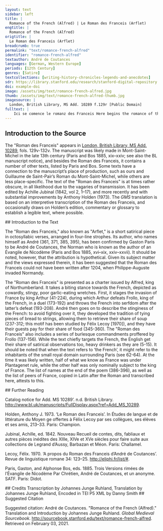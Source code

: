 ```yaml
---
layout: text
sidebar: left
title: |
  Romance of the French (Alfred) | Le Roman des Franceis (Arflet)
engtitle: |
  Romance of the French (Alfred)
origtitle: |
  Le Roman des Franceis (Arflet)
breadcrumb: true
permalink: "text/romance-french-alfred"
identifier: "romance-french-alfred"
textauthor: André de Coutances
languages: [German, Western Europe]
periods: [12th Century]
genres: [Satire]
textcollections: [writing-history-chronicles-legends-and-anecdotes]
sdr: https://library.stanford.edu/research/stanford-digital-repository 
doi: example-doi 
image: /assets/img/text/romance-french-alfred.jpg
thumb: /assets/img/text/romance-french-alfred-thumb.jpg
imagesource: |
  London, British Library, MS Add. 10289 f.129r [Public Domain]
fulltext: |
    Ici se comence le romanz des Franceis Here begins the romance of the French Reis Arflet de Nohundrelande King Alfred of Northumberland As boens beveors saluz mande, Sends greetings to the good drinkers, Les autres a maufez commande, The others he commends to demons, Quer il nes prise une alemande. Because he does not value them much.Literally ‘he does not value them the price of an almond’. Le viel Arflet fu son ancestre Old Alfred was his ancestor, Qui des guides fu sire et mestre. He was the lord and master of banquets. Cil si enbat destre et senestre The other one throws himself from one side to the other Tant qu’il en set quanqu’en puet estre. So much that he knows all about it. Mestre est des cerveises estales, He is the master of settled beer, Bien les conoist bones et males; He knows it good and bad; Bien est sire des escalesescoles, He is the lord of drinking bowls, Des gestinges et des ervales. Of banquets and of feasts. De lui vos di en dreite fei I tell you truthfully Que sevent a beü sanz sei, That he has often drank without thirst, Et bien est veir que endreit sei And it is true that he does not want Ne veut que dechie guersei. Wassail to fall into disuse. Rimé ont de lui li Franceis The French have made some rhymes about him, Lez le pot ou bollent VI peis; Next to a pot where six peas were boiling; Par icestes meismes leis By the same token, the English S’en volent vengier li Engleis. Want to take revenge. Il ont dit que riens n’a valu, The English said that it has not worked out, Et donc à Arflet n’a chalu And so Alfred did not care Que boté fu par Capalu That king Arthur was thrown Li reis Artur en la palu; Into the marsh by the cat Capalu; Et que le chat l’ocist de guerre, And that the cat killed him at war, Puis passa outre en Engleterre, And crossed the Channel into England, Et ne fu pas lenz de conquerre; And was quick to make conquests, Ainz porta corone en la terre, So that he even wore a crown in those lands, Et fu sire de la contree. And became the lord of the region. Ou ont itel fable trovee? Where did they find such a tale? Mençonge est, Dex le set, provee: It’s a proven lie, God knows it: Onc greignor ne fu encontree. Never has one found a bigger one. Mes li chaitif, li espové, But the miserable, the overwhelmed, Li mal peü, li tart cové, The malnourished, the misbred, Li patarin, li endové, The naughty, the possessed, Où ont-il d’autre contrové? Where have they found these imaginary things? Trop ont dit d’Artur grant enfance, They told enough silly tales about Arthur, Quer Artu fu de tel puissance Because Arthur was of such power Que Franceis conquist o sa lance: That he conquered the French with his lance: Mau eritage mist en France. He placed a wicked lineage in France. Bien savon que Bien et Belin, We know well that Brenne and Belin, Maximien et Costentin Maximien and Constantin Furent a Franceis mal veisin, Were bad neighbours to the French, Et France orent, ce estc'est la fin. And they had France in their power, that’s how it ends. D’Engleterre furent tuit rei, They were all kings of England, Chescun conquist France endroit sei, Each one of them conquered France, Chescun en pleis a le bofei, Each one was full of pride when he pleaded, Le gorgeïr et le desrei. Full of garrulousness and of reckless conduct. Au rei Artur le deraain, To Arthur, the last king, De celui sommes nos certain, —of him we are assured— Voudrentvoudreit fere plet, mes en vain, They wanted to contest his power, but that was in vain, Quer il les out bien sorsor sor sa main. Because he had them firmly in his command. Quant de lor orguil s’averti, When he noticed their arrogance, Maugré eus toz les converti, He turned them despite themselves, Et le païs acuverti: And he subjected the land: Dites se ce est veir parti? Tell me if that is a truthful distribution! Jamés n’iert jor que il n’i pere; There was not a day that he would not be seen; Douce esteiteste France, or est amere; France used to be sweet, now it is bitter; Mout ourent en Artur dur pere, They had a very harsh father in Arthur, Sa sorvenue mout compere. His arrival made a notable difference. Mout fu Artur proz et corteis; Arthur was very worthy and courtly; Quant out conquis Chartres et Bleis, Once he conquered Chartres and Blois, Et Orliens et tot Estampeis, And Orléans and all of Étampes, A Paris vint o ses Engleis. He went to Paris with his Englishmen. La vile asist, n’en dotez mie; He besieged the city, let there be no doubt about it; Mout out bone chevalerie He had very good knights, Et bien estruite et bien garnie, Well trained and well-armed, Si l’a fierement asallie. So he bravely assailed it. Engleis fierement asallirent, The English bravely assailed, Franceis merdement defendirent: The French shittily defended: Au premier assaut se rendirent, With the first assault they surrendered, Et hontosement s’en partirent. And they went off full of shame. A cel partir fu apelee From this departure came the name Paris, ci n’a nul celee, Paris, there’s nothing to hide about it, Qui primes fu Termes nommee, Which was initially called Termes, Et mout ert de grant renommee. And which had a great renown. Frolles ert apelé le reis, Frollo was the name of the king Qu’Artur conquist o ses Engleis; Whom Arthur vanquished with his English; Et de Frolles sont dit Franceis: And the French are named after Frollo: Qui primes eurent non Bailleis. Initially, they were called Bailleis. Probably ‘Galleis’, Gauls. Holden 1973, n. in v. 80 Frolles, qui de France fu sire, Frollo, who was the lord of France, Ne sout que faire ne que dire; Did not know what to do or to say; Grant mautalent out et grant ire: He was very angry and upset: Franceis manda a un concire. He convocated the French to a council. Li baron l’ont a ce amis The barons persuaded him Qui ses messages a tramis To send a messenger A Artur; si li a pramis To Arthur; and so he promised him Qu’encor porroient estre amis, That they could still be in good terms, Se de sa terre s’en issist If he emptied the lands Que a mout grant tort saisseïst; Which he had been ill advised to seize; Et s’il ne la guerpisseïst But if he did not vacate the premises, De batalle le aasteïst He would provoke him to combat, Par eus dous, que plus n’i eüst: One on one, and he wouldn’t add anything to it: Eissi le voleit, ce seüst. He made it known to him that those were his terms. Cous rendist qui cous receüst, A blow was worth a blow, Et plus feïst qui plus peüst. And who could do more should do more. Artur respondi: ‘Dex i valle; Arthur replied: ‘God help me; Defendré mei, s’est qui m’asalle; I will defend myself, if there’s someone to attack me; Seit a demein ceste batalle, Let the combat be scheduled for tomorrow, A Paris, en l’Isle, sanz falle.’ In Paris, on the Île de la Cité, without fail.’ De ça et de la sunt certain On this and on that side, they are assured De la batalle a l’endemain: That they will fight the next day: Qui veintra tot, eit en sa main The winner would have possession Les bois, les viles et le plain. Of the forests, the towns and the clear lands. Frolles durement menaça, Frollo proffered strong menaces, De jurer ne s’apereça, He did not tire of swearing, Dex tot par menbres depeça, He completely dismembered the body of God, Que Artur mal s’i aproça. Because Arthur came to do ill. Artur, qui n’out pas cuer de glace, Arthur, who did not have a cold heart, Preisa mout petit sa menace; Cared very little about his threats; Mieuz l’amast a tenir en place He would have preferred him to stay in place Que voer Dieu en mi la face. Rather than seeing God face to face. Artur, qui out grant desierrer, Arthur, who felt a great urge, Se fist matin aparellier, Had himself prepared early morning, Lui et Labagu son destrier, Himself and his horse Labagu, Et se fist en l’Isle nagier. And he had himself transported to the Île. Frolles jusqu’a tierce dormi, Frollo slept until way after daybreak, Et lors quant il se desdormi And when he finished sleeping, Endeseetes s’estormi He abruptly rose, Com se l’eüssent point formi. As if ants had bitten him. Franceis, qui moroient d’ennui, The French, who were bored to death, Li distrent: ‘Leverez-vos hui?’ Asked him: ‘Will you get up today?’ Il dist ‘aol!’, ‘Aol’ stands for ‘oïl’ (pronounced well), meaning yes. ‘Aol’ also means garlic; these lines contain an untranslatable pun that alludes to the French’s penchant for garlic expressed below. et de nullui He said ‘yeah’, and the French N’ont Franceis aol fors de lui. Use garlic because of no one else than him. Tot en gesant, sans sei drecier, Lying in bed, without getting up, Se fist Frolles aparellier; Frollo had himself prepared; D’ilonc sunt Franceis costumier, That is where the custom of the French comes from Que en gesant se font chaucier. To get dressed lying. Ainz que Frolles se fust armez Before Frollo even got armed, S’est tierce fiee pasmez; He fainted three times; Lors fu des Franceis mout blasmez,blasmet The French blamed him strongly, Mes il lor dist: ‘Ne vos tamez; But he told them: ‘Don’t be afraid; Ce me vient de grant hardement: This is due to my great courage: Mort est Artu veraement.’ Arthur is a dead man, to be sure.’ Lors les prist toz par serement, He then took everyone’s oath Qu’il tendront son commandement. That they would follow his lead. ‘Coment, dist-il, que il m’avienge, He said, ‘Whatever happens to me, De mes bones mors vos sovienge; Remember my good mores; Mar i aura cil qui Diu crienge Ills will befall whoever fears God Se leauté a homme tienge. If he remains loyal to another man. Cruel seiez à desmesure, Be excessively cruel, Avel, fei mentie, perjure; Stingy lying perjurers; El vostre garder metez cure, Dedicate yourselves to hoard your riches, De l’autrui prenez a dreiture. And feel entitled to take the riches of others. Artur vos voudra del suen tendre, Arthur will want to give you some of his wealth, Prenez-le sanz guerredon rendre; Take it without returning the favor; Ainz vos lessiez ardeir ou pendre Go let yourselves be burned or hanged Que le vostre veiez despendre. Rather than seeing your riches being distributed. De dez seiez boens joeors Be good at playing dice, Et de Deu bons perjureors, And be good perjurers toward God, En autrui cort richeeors, Be braggarts at other people’s courts, Poi fesanz et boens vanteors. Do little and boast well. Acreez, si ne rendez rien; Take up credit, don’t return anything; Haez ceus qui vos ferunt bien; Hate those who act well towards you; Plus ordement vivez que chien, Live more filthily than dogs, Et seiez tuit armeneisien.’ And be a bunch of miscreants!’ Frolles en France mist ces leis; Frollo established these laws in France; Bien le retindrent li Franceis, The French kept them well, Et encor i out il sordeis; And there was even worse than that, Mes je n’en diré or ampleis. But I won’t say more about it now. Quant armé fu a quelque paine, Once he was armed, not without difficulty, Son mestre chambellenc aceine: He called his chief servant and said: ‘Va tost, dist-il, et si te paine ‘Hurry up and do what you can Que aie pullente aleine.’ To make me have a bad breath.’ Cil conut bien sa volenté, The servant fully understood what he wanted, Que d’allie s’ert dementé, Because he was whining to get garlic, Plain vessel l’en a presenté So he offered him a full plate of it, Et il en menja a plenté. And the king ate plenty. Ne se pout Frolles atenir Frollo could not restrain himself Que des auz ne feïst venir, From letting go a wind caused by the garlic, Tant por usage maintenir, In order as much to upkeep the tradition Tant por Artur en sus tenir. As to keep Arthur at a distance. Franceis qui devant lui esterent The French who were in front of him D’aler en l’Isle se hasterent. Made him hasten to the Île. A quelque paine l’i menerent; They brought him there not without effort; Laissierent le, si retornerent. They left him and went back. Frolles remest sor son destrier, Frollo remained on his horse, Artur vit venir fort et fier; He saw Arthur coming up towards him, strong and imposing; Lors n’out en lui que corrocier He felt nothing but anger Quant vers lui le vit aprochier. When he saw him getting close. Andui es estruis s’afichierent, They both settled firmly in their stirrup, Si que, quant il s’entr’aprocherent, So much so that, when they reached one another, Amedous lor lances bruiserent The two of them had their spears broken, Et lor chevaus s’agenoillerent. And their horses were forced onto their knees. Frolles acuit a menecier Frollo started proffering menaces Et Artur trait le brant d’acier; And Arthur brandished his steel sword; Quant Frolles vit le cop haucier, When Frollo saw the blow coming, A terre se lessa cachier He let himself fall on the ground Et dist: ‘Merci, Artur, beau sire; And said: ‘Please, Arthur, dear Sir; Je suis recreant, ne m’ocire.’ I’m a coward, don’t kill me!’ Artur ne pout atremper s’ire, Arthur could not restrain his anger, Frolles ocist, n’en puis el dire. And he killed Frollo, there’s nothing else to be said. Franceis furent espoenté The French were frightened Quant lor rei virent graventé. When they saw their king knocked down. A Artur se sont presenté They turned themselves in to Arthur, Que d’eus face sa volenté. So that he may do as he pleased with them. Et il qui toz les voleit pendre, And when Arthur, who wanted to have them all hanged, Quant si humblement les vit rendre, Saw them surrender so humbly, Ne vout envers Deu tant mesprendre; Did not want to act reprehensibly towards God; Par tote France fist defendre Across France, he forbad Que nul ne n’i eüst pendu. That anyone should be hanged. Vie et menbre lor a rendu. He returned life and limbs to them. En autre sens lor a vendu And he dealt differently with them Que vers lui se sont defendu. For having resisted him. Quer il les mist toz en servage Indeed, he enslaved them all, Ou encore est tot lor lignage; And their descendants are still there; Iloc donna en eritage There, Arthur bequeathed the legacy Artur, as Franceis, cuvertage. Of serfdom upon the French. Franceis en l’Isle s’en passerent, The French went over to the Île, Lor rei qui mort ert enporterent. And they carried their dead king away. En un grant feu le cors boterent They threw him into a great fire Que por lui ardre alumerent. That they had lit to burn him. Deables furent en agait Devils were on the look-out, Qui d’Enfer ourent le feu trait They brought fire from Hell Dont il alumerent l’atrait To light the stake Qui por Frolles ardeir fut fait. Which was made to burn Frollo. Mout out cel feu male ensuiance, This fire had very bad consequences, Que d’iloc avient sanz dotance Because there’s no doubt that it is the reason Qu’encor en art en remenbrance Why, in remembrance, the inhabitants of France Del feu d’Enfer la gent de France. Still burn in the fires of Hell. De Franceis prist Artur homage, Arthur took homage from the French, Et il establi par vitage And he established that IIII deniers de cuvertage They should pay four deniers in annual dues Por raaindre lor chevelage. As part of their condition of serfs. Assez trovent qui lor reconte Numerous people remind them Cest hontage, mes rien ne monte, Of that shameful subjection, but to no avail, De ce ne tienent plé ne conte, They do not worry too much about it, Car il ne sevent aveir honte. Because they are unable to feel shame. Ja Franceis celui n’amera A Frenchman will not hold dear Qui bien et ennor li fera; Someone who acts to their benefit; Mes com il plus honi sera But the more he is shamed, Et il tanz gorgeiera. The more he will pride himself. Quer savez que liului u esrez, Because you know that, in time and place, Ja mar Franceis de rien crerrez: It will amount to no good to trust a Frenchman; Sel querez, ja nel troverez; Seek him, you won’t find him; Sel trovez, ja prou n’i aurez. Find him, you will run into trouble. Quant li Franceis veut cort tenir, When the Frenchman wants to gather his court Et il se veut belbieli contenir, And wants to make a nice impression, Deu pain de segle fet venir He orders two loaves of rye breadAlternatively: He orders some rye bread Por sei richement contenir. To give himself a worthy countenance. Et chescun en est par partie Everyone individually gets Sa dreite livreison partie. His rightfully due amount. La croste seivrent de la mie, They remove the crust from the soft part, Puis font entre els une aramie, And they solemnly gather all together De sopes faire en la paele; In order to make a soup in a pot; Qu’il n’i coventcorent autre escuele. There’s no better dish for it. A trere les y a berele, A big turmoil arouses when they try to retrieve the bread, Tel ore est qui n’est mie bele. It sometimes becomes very ugly. Mes il font une autre veisdie, But they also do another kind of trick, Ne m’est or lai que nel vos die: I don’t recoil from telling it to you: Qu’a traire les n’i ait boisdie,bo…die So that they can retrieve the bread without there being mischief, Chescun d’un fil sa sope lie. Everyone attaches his share of soup to a string. Un fil tient chescun en sa main Everyone holds a string in his hand Tant que il a trempé son pain; So as to dip his piece of bread; Si est de sa sope certain And he is guaranteed to get soup Tant commë il veit son fil sain. As long as the string is intact. Mes quant il ront ou il desnoe,desnooe But when it snaps or gets untied, Que la soupe deu fil descroe, So that the soup falls off the string, Donc va a chose à male voe, Things get tense, Quer chescun dit que ele est soe. Because everyone claims it is his. Dont orriez Dex desmembrer, You would hear God being dismembered, Ventre, langue, gorge, amenbrer; His belly, tongue, and throat would all be mentioned; Dieu ne porreit longues durer, God couldn’t last very long S’il en perout por son jurer. If he were to endure all that swearing. Sovent i a meinte aatie There often is a lot of rivalry Et mainte colee partie; And of blows handed out; Mes il font une autre establie But they have a different ordinance Qui fet remaindre la folie: That maintains the level of craziness. Et il jugent que cil qui a And they decide that Icel fil greignor dreit i a; Whoever has the string has the greater right; Sor sainz jure qui enlia Whoever tied the soup Cele sope qui deslia. Claims he rightfully owns it. L’estrif remaint et la meslee The dispute and the commotion do not settle Quant il l’a a soe provee; Once he has proven it is his; Mes mout est sovent esgardee But rather his piece of bread is glared at, Et enviree et golosee. Desired and coveted. Et quant il metent pot a feu, And when they put the pot on the hearth, Lez le pot asieent un queu; They sit down a cook next to it; Lors n’i aureit ne ris ne geu He would not have a good time Se il se parteit de cel leu. If he were to leave from there. Trop i porroit mesavenir, Great ills could befall him, Sagement l’estuet contenir, And he must behave and sit still, Que por le bollon retenir Because he must hold the spoon Li estuet la cullier tenir. To keep the broth from boiling over. Se li bollon n’alout a droit, If the broth was not cooking right, A la char qui cuit mescharroit, It would be bad for the meat, Quer tost fors del pot s’en saudroit Because it would fall outside the pot Des que li bollon l’asaudroit. As soon as the broth would assail it. Si l’avreientl’aveient perdue enfin, They would really have lost the meat in the end Quer le chat entrereit a fin, Because the cat would come in, Ou la sori ouet ou le poucin Or because either the mouse or the chick Enportereit tot le bocin. Would take the whole piece. A traire la deu pot s’esmaient; They try hard to pull it out of the pot; Et quant ce est qu’il s’i essaient, And when they actually do give it a try, Ce ne puet estre que il l’aient It’s impossible for them to get it Se tote l’eue anceis ne traient. Unless they remove all the liquid first. Et quant l’eue en est puree, And when the liquid is removed, Chescun aguete, chescun bee, Everyone watches with their mouth agape, Chescun feit oreison privee Everyone prays individually Que Deux dont qu’ele seit trouvee. That God may please help that the meat be found. Et quant il trovent cel merel, And when they find the little piece, Lors sachiez que mout lor est bel; Be sure that they are really glad; Gragnor joie en a eu hamel A whole hamlet has felt greater joy for it Que outre mer deu feut novel. Than if they witnessed the fire light up again overseas.Allusion to the fire known to light up every Holy Saturday at the church of the Holy Sepulchre in Jerusalem. Donc est aporte li coteaus, They bring forth a knife, Si est detrenchié par morseaus And the meat is cut into small pieces, Petit, mes de tel granz seviaus Of a size similar Com cels dontdonc l’en guie as meriaus. To what one uses for playing hopscotch. S’il avient que non per i ait, If it so happens that the number of pieces is not right, Iloc n’a mie grant dehait, Dismay is limited, Quer donc sont li dé avant tret: Because they take out the dice: Qui Dieu donra plus poinz, si l’ait. He to whom God grants the highest number will get it. Lor dobliers volent nez tenir, They don’t even want to hold their napkins, Et c’est legier a avenir, And that’s easily explainable, Quer qui lor mengier veit fenir Because whoever intends to eat up his meal De lasté li puet sovenir. Can be overcome by fatigue. Arflet tesmoignë en son brief Alfred says in his letter Qu’il menjuent tot lor relief; That they eat everything that’s left over; Ce est as povres grant meschief, That’s a great pity for the poor, Et si apelent de cest grief. And they call out this injustice. Li chien se plaignent d’autre part On another side, the dogs complain Que quant l’os de la table part, That when the bone leaves the table, Tant lor vient megre et tant a tart It reaches them so thin and so belatedly Que de tot le trovent bastart; That they deem it a fraud in any respect; Ou li Franceis l’a tot mengié, Either the Frenchman has eaten it entirely, Ou il l’aura si pres rungié Or he will have chewed it so closely Que quant il li done congié That when he gets rid of it, De neent a le chien paié. He will have given the dog nothing for its wait. D’iluec vient, nient d’autre nature, From there and for no other reason comes Quë il ont blanche endenteüre, That they have white teeth, Quer le rore de l’os lor cure330 and 331 inverted, with marginal reordering. Because chewing bones makes their teeth Les denz et blanchist et escure. Healthy, and whitens them and cleans them. Quant li Franceis se fet seignier, When the Frenchman undergoes bloodletting, Si fet atorner mengier He has a meal prepared Dontdonc nus hom ne doit ja pleidier: That no one should mention: Ne s’en sareit fors els aidier, Except for Frenchmen, no one would know how to go about it, S’il ne la vet de lor doutrine. Unless he is one of their sort. Vinee en gorge de geline, Chicken throat stuffed with sorrel, Si n’est pas deu tot orfeline, And it doesn’t come alone, Quer sel i metent et ferine, Because they add salt and flour, Et porreiz et oignons et alz, And leach and onion and garlic, Et de lorer fere granz salz, And they make a thick laurel sauce, Et de l’escost estorcer chauz And [???] ____________________ ____________________The missing line is signalled by a tilde. Qui o les Franceis mengera, Whoever eats with the French, A quei que seit, escotera; No matter the circumstances, will chip in; Quer ou asal noiz entenciera Because a Frenchman will be content with walnuts Ou des escaloignes fera Or will have shallots FranceisFanee a tot le mains venir Brought to him Por sei richement contenir; To give himself a real treat; Quer icel ne puet avenir Because it can’t be the case Que d’escot se sachent tenir That they refrain from splitting up the bill Tant com en lor contrees seient; As long as they are at home; Tant com en lor contrees seient; But when they are not, they go about humming, Et a autrui table richeent And fill themselves up at other people’s tables, Et blasment quanque il i veent. And blame them whenever they don’t let them. Et quant il sont en lors ostex, And when they are in their homes, Si conoisson Franceis a tex, The French are recognisable as such, A tant merdes, à tant avex, As stingy pieces of shit, Qu’en les devreit tuer o pex. So much so that one should kill them or do worse. André sa chartre fine a tant, André finishes his charter at this point, A Paris l’envoie batant; And he sends it to Paris in haste; Qui la lira seit en estant, Whoever reads it should stand firmly on their feet, Quer Franceis s’iront mout crestant;cresçant (Holden) Because the French will strut like proud cocks. S’ele est sus Petit Pont retraite, And the charter was made in Petit Pont, Ou de colee ou de retraite Where whoever reads it will get blows, stitches, Ara celui la teste fraite And have their head smashed Qui la lira, s’il ne se gaite. Unless they beware. Mout sera isnel de prinsaut He will be quick and prompt Se en Siene ne fet saut. If he doesn’t jump into the Seine. André prent congié, Dex vos saut! André takes leave, God bless! Mes savez qu’en sa chartre faut? But do you know what’s missing from his charter? ____________________ ____________________ Et qu’il a oblié a dire, And he forgot to say, Por ce que il n’en veut mesdire Because he doesn’t want to speak ill Ne Franceis del tot desconfire. Or completely defeat the French. Tirenlire est pain enallié ‘Tirenlire’ is bread rubbed with garlic, Et o la douse d’al freié; And with a fried garlic clove; Ja Franceis ne sera hetié A Frenchman will not rejoice Le jor qu’il n’en seit comencié. Unless he gets some for breakfast. Ce est un legier companage It’s a light spread Qui tot le cors lor asoage; That restores their whole body; Mes ja o Dieu n’ert heritage But cursed by God be the one Qui primes fist tel mariage! Who first invented this pairing! Andreu a sa chartre finee; André has finished his charter; Bien l’ont li Engleis graantee, The English have guaranteed Que rien nule n’i ont trovee That they found nothing in it Qui ne seit verité provee. That isn’t the proven truth. Bien l’ont graanté li Flamenc, The Flemish have guaranteed it, Et Borgueignon et Loherenc, The Burgundians, the Lotharingians, Que prendrei ge tot à renc. Which I would all enlist. Mes en verité vos aprenc But let me tell you in truth Que Engleis, Breton, Angevin, That the English, the Bretons, the Angevins, Mansel, Gascoign, et Peitevin, Those from the Mans, the Gascons, the Poitevins, Tienent Andreu a bon devin, Believe André is a good fortune teller, Quer partot dit veir. C’est la fin. Because he tells the truth all the time. This is the end. Explicit Arflet. Here ends ‘Alfred.’ Hii sunt duodecim pares Francie. These are the twelve peers of France. Dux Burgondie. The Duke of Burgundy. Dux Normannie. The Duke of Normandy. Dux Aquitanie. The Duke of Aquitaine. Comes Flandrie. The Count of Flanders. Comes Campanie. The Count of Champagne. Comes Sancti Egidii. The Count of Saint Giles. Archiepiscopus Remensis. The Archbishop of Reims. Archiepiscopus Lingolnensis. The Archbishop of Langres. Episcopus Beluacensis. The Bishop of Beauvais. Archiepiscopus Lugdunensis. The Archbishop of Laon. Episcopus Novioniensis. The Bishop of Noyon. Episcopus Cathalaunensis. The Bishop of Châlons. 
---
```

## Introduction to the Source 
<p>The "Roman des Franceis" appears in <a href="http://www.bl.uk/manuscripts/FullDisplay.aspx?ref=Add_MS_10289">London, British Library, MS Add. 10289</a>, fols. 129v-132v. The manuscript was likely made in Mont-Saint-Michel in the late 13th century (Paris and Bos 1885, xix–xxiv; see also the BL manuscript notice), and besides the Roman des Franceis, it contains a number of other texts, listed by Paris and Bos. Some texts have a connection to the manuscript’s place of production, such as ours and Guillaume de Saint-Pair’s Roman du Mont-Saint-Michel, while others are less place-specific. The text of the "Roman des Franceis" is at times rather obscure, in all likelihood due to the vagaries of transmission. It has been edited by Achille Jubinal (1842, vol 2, 1–17), and more recently and with substantial improvements by Anthony Holden (1973). The <em>GMS</em> translation is based on an interpretive transcription of the Roman des Franceis, and occasionally draws on Holden’s edition, commentary or glossary to establish a legible text, where possible.</p>
## Introduction to the Text 
<p dir="ltr" id="docs-internal-guid-041f347f-7fff-46a0-8b5a-4b04fbad12bc">The "Roman des Franceis," also known as "Arflet," is a short satirical piece in octosyllabic verses, arranged in four-line strophes. Its author, who names himself as André (361, 371, 385, 395), has been confirmed by Gaston Paris to be André de Coutances, the Norman who is known as the author of an Évangile de Nicodème (Paris and Bos 1885, xvi–xix, xxiv–xxvii). It should be noted, however, that the attribution is hypothetical. Given its subject matter and the views expressed therein, it has been suggested that the Roman des Franceis could not have been written after 1204, when Philippe-Auguste invaded Normandy. </p> <p>The "Roman des Franceis" is presented as a charter issued by Alfred, king of Northumberland. It takes a biting stance towards the French, depicted as cowardly, stingy, poor garlic-eating wretches. First, it stages the invasion of France by king Arthur (41-224), during which Arthur defeats Frollo, king of the French, in a duel (173-192) and throws the French into serfdom after the latter’s defeat (193-208). André then goes on to describe the stinginess of the French: to avoid fighting over it, they developed the tradition of tying pieces of bread to strings, allowing them to retrieve their share of soup (237-312; this motif has been studied by Félix Lecoy [1970]), and they have their guests pay for their share of food (345-360). The "Roman des Franceis" also includes a series of burlesque commandments proffered by Frollo (137-156). While the text chiefly targets the French, the English get their share of satirical observations too, heavy drinkers as they are (5-15). It should be noted that when the text refers to ‘the French’, it might refer to the inhabitants of the small royal domain surrounding Paris (see 62-64). At the time it was likely written, half of what we know as France was under Plantagenet rule, while the other half was only nominally subject to the king of France. The list of names at the end of the poem (386-396), as well as the list of peers of France, copied in Latin after the Roman and transcribed here, attests to this.</p>
## Further Reading 
<p>Catalog notice for Add. MS 10289’. n.d. British Library. <a href="http://www.bl.uk/manuscripts/FullDisplay.aspx?ref=Add_MS_10289">http://www.bl.uk/manuscripts/FullDisplay.aspx?ref=Add_MS_10289</a>.</p> <p>Holden, Anthony J. 1973. ‘Le Roman des Franceis’. In Études de langue et de littérature du Moyen ge offertes à Félix Lecoy par ses collègues, ses élèves et ses amis, 213–33. Paris: Champion.</p> <p>Jubinal, Achille, ed. 1842. Nouveau Recueil de contes, dits, fabliaux et autres pièces inédites des XIIIe, XIVe et XVe siècles pour faire suite aux collections de Legrand d’Aussy, Barbazan et Méon. Paris: Challamel.</p> <p>Lecoy, Félix. 1970. ‘A propos du Roman des Franceis d’André de Coutances’. Revue de linguistique romane 34: 123–25. <a href="http://eliphi.fr/list/#">http://eliphi.fr/list/#</a>.</p> <p>Paris, Gaston, and Alphonse Bos, eds. 1885. Trois Versions rimées de l’Évangile de Nicodème Par Chrétien, André de Coutances, et un anonyme. SATF. Paris: Didot.</p>
## Credits
Transcription by Johannes Junge Ruhland, 
Translation by Johannes Junge Ruhland, 
Encoded in TEI P5 XML by Danny Smith
## Suggested Citation
<p>Suggested citation: André de Coutances.  "Romance of the French (Alfred)." Translation and Introduction by Johannes Junge Ruhland. <em>Global Medieval Sourcebook</em>. <a href="http://sourcebook.stanford.edu/text/romance-french-alfred">http://sourcebook.stanford.edu/text/romance-french-alfred</a>. Retrieved on February 03, 2021.</p>